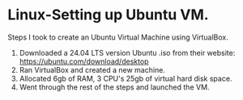 # Linux-Setting up Ubuntu VM.
Steps I took to create an Ubuntu Virtual Machine using VirtualBox.

1. Downloaded a 24.04 LTS version Ubuntu .iso from their website: https://ubuntu.com/download/desktop
2. Ran VirtualBox and created a new machine.
3. Allocated 6gb of RAM, 3 CPU's 25gb of virtual hard disk space.
4. Went through the rest of the steps and launched the VM.
